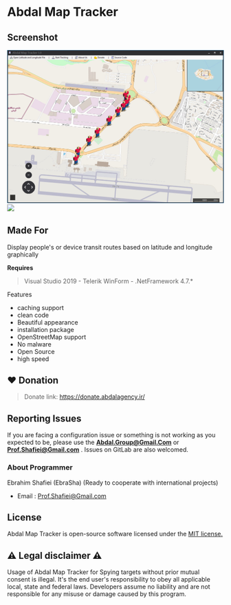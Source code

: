 # Abdal Map Tracker






## Screenshot

![](abdal-map-tracker-s.jpg)
![](https://github.com/abdal-security-group/abdal-map-tracker/blob/main/img/abdal-map-tracker-s.jpg)


## Made For



Display people's or device transit routes based on latitude and longitude graphically



**Requires**
> Visual Studio 2019 - Telerik WinForm - .NetFramework 4.7.*
>


Features

- caching support
- clean code
- Beautiful appearance
- installation package
- OpenStreetMap support
- No malware
- Open Source
- high speed

## ❤️ Donation
> Donate link: https://donate.abdalagency.ir/


## Reporting Issues 

If you are facing a configuration issue or something is not working as you expected to be, please use the **Abdal.Group@Gmail.Com** or **Prof.Shafiei@Gmail.com** . Issues on GitLab are also welcomed.




### About Programmer
Ebrahim Shafiei (EbraSha) (Ready to cooperate with international projects)
- Email : Prof.Shafiei@Gmail.com


## License
Abdal Map Tracker is open-source software licensed under the [MIT license.](https://choosealicense.com/licenses/mit/)


## ⚠️ Legal disclaimer ⚠️

Usage of Abdal Map Tracker for Spying targets without prior mutual consent is illegal. It's the end user's responsibility to obey all applicable local, state and federal laws. Developers assume no liability and are not responsible for any misuse or damage caused by this program.




